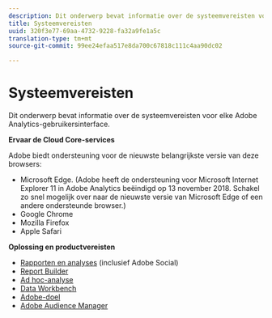 ```yaml
---
description: Dit onderwerp bevat informatie over de systeemvereisten voor elke Adobe Analytics-gebruikersinterface.
title: Systeemvereisten
uuid: 320f3e77-69aa-4732-9228-fa32a9fe1a5c
translation-type: tm+mt
source-git-commit: 99ee24efaa517e8da700c67818c111c4aa90dc02

---
```



# Systeemvereisten

Dit onderwerp bevat informatie over de systeemvereisten voor elke Adobe Analytics-gebruikersinterface.

**Ervaar de Cloud Core-services**

Adobe biedt ondersteuning voor de nieuwste belangrijkste versie van deze browsers:

* Microsoft Edge. (Adobe heeft de ondersteuning voor Microsoft Internet Explorer 11 in Adobe Analytics beëindigd op 13 november 2018. Schakel zo snel mogelijk over naar de nieuwste versie van Microsoft Edge of een andere ondersteunde browser.)
* Google Chrome
* Mozilla Firefox
* Apple Safari

**Oplossing en productvereisten**

* [Rapporten en analyses](https://marketing.adobe.com/resources/help/en_US/sc/user/requirements.html) (inclusief Adobe Social)
* [Report Builder](https://marketing.adobe.com/resources/help/en_US/arb/system_requirements.html)
* [Ad hoc-analyse](https://marketing.adobe.com/resources/help/en_US/dsc/c_sys_reqs.html)
* [Data Workbench](https://marketing.adobe.com/resources/help/en_US/insight/install/c_Data_Workbench_Client_install.html)
* [Adobe-doel](https://marketing.adobe.com/resources/help/en_US/target/ov/r_supported_browsers.html)
* [Adobe Audience Manager](https://marketing.adobe.com/resources/help/en_US/aam/c_supported_browsers.html)


